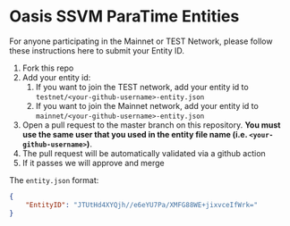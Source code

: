 # Oasis SSVM ParaTime Entities

For anyone participating in the Mainnet or TEST Network,
 please follow these instructions here to submit your Entity ID.

1. Fork this repo
2. Add your entity id:
	1. If you want to join the TEST network, add your entity id to `testnet/<your-github-username>-entity.json`
	2. If you want to join the Mainnet network, add your entity id to `mainnet/<your-github-username>-entity.json`
3. Open a pull request to the master branch on this repository. **You must use
   the same user that you used in the entity file name (i.e.
   `<your-github-username>`)**.
4. The pull request will be automatically validated via a github action
5. If it passes we will approve and merge


The `entity.json` format:

```json
{
	"EntityID": "JTUtHd4XYQjh//e6eYU7Pa/XMFG88WE+jixvceIfWrk="
}
```
